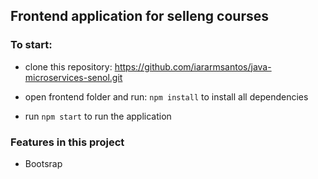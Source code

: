 ## Frontend application for selleng courses

### To start:
- clone this repository: https://github.com/iararmsantos/java-microservices-senol.git

- open frontend folder and run: `npm install` to install all dependencies

- run `npm start` to run the application

### Features in this project

- Bootsrap
